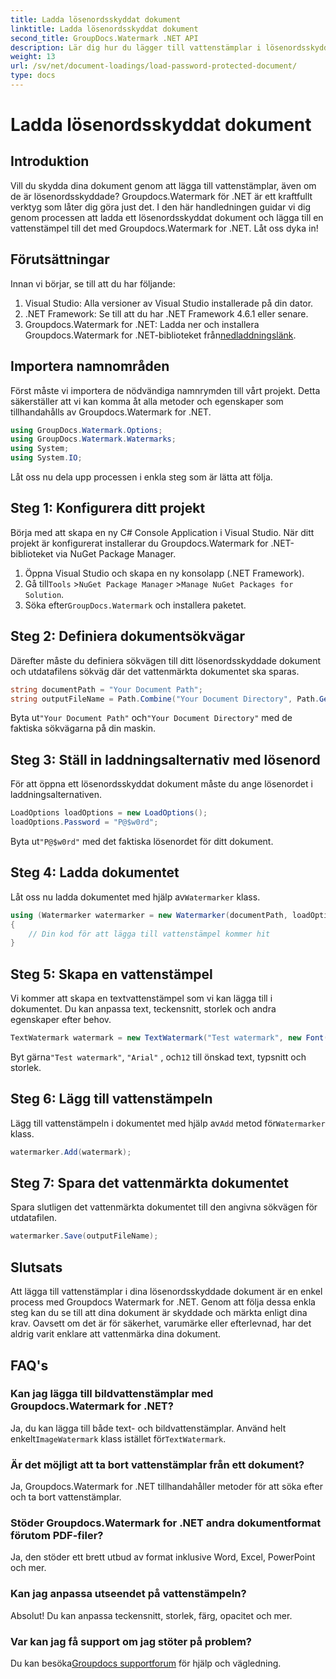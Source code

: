 ```yaml
---
title: Ladda lösenordsskyddat dokument
linktitle: Ladda lösenordsskyddat dokument
second_title: GroupDocs.Watermark .NET API
description: Lär dig hur du lägger till vattenstämplar i lösenordsskyddade dokument med hjälp av Groupdocs Watermark for .NET med vår steg-för-steg-guide. Säkra och märk dina filer enkelt.
weight: 13
url: /sv/net/document-loadings/load-password-protected-document/
type: docs
---
```

# Ladda lösenordsskyddat dokument

## Introduktion
Vill du skydda dina dokument genom att lägga till vattenstämplar, även om de är lösenordsskyddade? Groupdocs.Watermark för .NET är ett kraftfullt verktyg som låter dig göra just det. I den här handledningen guidar vi dig genom processen att ladda ett lösenordsskyddat dokument och lägga till en vattenstämpel till det med Groupdocs.Watermark for .NET. Låt oss dyka in!
## Förutsättningar
Innan vi börjar, se till att du har följande:
1. Visual Studio: Alla versioner av Visual Studio installerade på din dator.
2. .NET Framework: Se till att du har .NET Framework 4.6.1 eller senare.
3. Groupdocs.Watermark for .NET: Ladda ner och installera Groupdocs.Watermark for .NET-biblioteket från[nedladdningslänk](https://releases.groupdocs.com/Watermark/net/).
## Importera namnområden
Först måste vi importera de nödvändiga namnrymden till vårt projekt. Detta säkerställer att vi kan komma åt alla metoder och egenskaper som tillhandahålls av Groupdocs.Watermark for .NET.
```csharp
using GroupDocs.Watermark.Options;
using GroupDocs.Watermark.Watermarks;
using System;
using System.IO;
```
Låt oss nu dela upp processen i enkla steg som är lätta att följa.
## Steg 1: Konfigurera ditt projekt
Börja med att skapa en ny C# Console Application i Visual Studio. När ditt projekt är konfigurerat installerar du Groupdocs.Watermark for .NET-biblioteket via NuGet Package Manager.
1. Öppna Visual Studio och skapa en ny konsolapp (.NET Framework).
2.  Gå till`Tools` >`NuGet Package Manager` >`Manage NuGet Packages for Solution`.
3.  Söka efter`GroupDocs.Watermark` och installera paketet.
## Steg 2: Definiera dokumentsökvägar
Därefter måste du definiera sökvägen till ditt lösenordsskyddade dokument och utdatafilens sökväg där det vattenmärkta dokumentet ska sparas.
```csharp
string documentPath = "Your Document Path";
string outputFileName = Path.Combine("Your Document Directory", Path.GetFileName(documentPath));
```
 Byta ut`"Your Document Path"` och`"Your Document Directory"` med de faktiska sökvägarna på din maskin.
## Steg 3: Ställ in laddningsalternativ med lösenord
För att öppna ett lösenordsskyddat dokument måste du ange lösenordet i laddningsalternativen.
```csharp
LoadOptions loadOptions = new LoadOptions();
loadOptions.Password = "P@$w0rd";
```
 Byta ut`"P@$w0rd"` med det faktiska lösenordet för ditt dokument.
## Steg 4: Ladda dokumentet
 Låt oss nu ladda dokumentet med hjälp av`Watermarker` klass.
```csharp
using (Watermarker watermarker = new Watermarker(documentPath, loadOptions))
{
    // Din kod för att lägga till vattenstämpel kommer hit
}
```
## Steg 5: Skapa en vattenstämpel
Vi kommer att skapa en textvattenstämpel som vi kan lägga till i dokumentet. Du kan anpassa text, teckensnitt, storlek och andra egenskaper efter behov.
```csharp
TextWatermark watermark = new TextWatermark("Test watermark", new Font("Arial", 12));
```
 Byt gärna`"Test watermark"`, `"Arial"` , och`12` till önskad text, typsnitt och storlek.
## Steg 6: Lägg till vattenstämpeln
 Lägg till vattenstämpeln i dokumentet med hjälp av`Add` metod för`Watermarker` klass.
```csharp
watermarker.Add(watermark);
```
## Steg 7: Spara det vattenmärkta dokumentet
Spara slutligen det vattenmärkta dokumentet till den angivna sökvägen för utdatafilen.
```csharp
watermarker.Save(outputFileName);
```
## Slutsats
Att lägga till vattenstämplar i dina lösenordsskyddade dokument är en enkel process med Groupdocs Watermark for .NET. Genom att följa dessa enkla steg kan du se till att dina dokument är skyddade och märkta enligt dina krav. Oavsett om det är för säkerhet, varumärke eller efterlevnad, har det aldrig varit enklare att vattenmärka dina dokument.
## FAQ's
### Kan jag lägga till bildvattenstämplar med Groupdocs.Watermark for .NET?
 Ja, du kan lägga till både text- och bildvattenstämplar. Använd helt enkelt`ImageWatermark` klass istället för`TextWatermark`.
### Är det möjligt att ta bort vattenstämplar från ett dokument?
Ja, Groupdocs.Watermark for .NET tillhandahåller metoder för att söka efter och ta bort vattenstämplar.
### Stöder Groupdocs.Watermark for .NET andra dokumentformat förutom PDF-filer?
Ja, den stöder ett brett utbud av format inklusive Word, Excel, PowerPoint och mer.
### Kan jag anpassa utseendet på vattenstämpeln?
Absolut! Du kan anpassa teckensnitt, storlek, färg, opacitet och mer.
### Var kan jag få support om jag stöter på problem?
 Du kan besöka[Groupdocs supportforum](https://forum.groupdocs.com/c/watermark/19) för hjälp och vägledning.